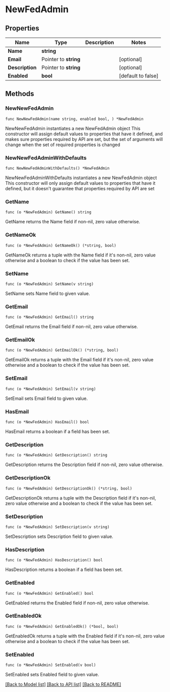 # NewFedAdmin

## Properties

Name | Type | Description | Notes
------------ | ------------- | ------------- | -------------
**Name** | **string** |  | 
**Email** | Pointer to **string** |  | [optional] 
**Description** | Pointer to **string** |  | [optional] 
**Enabled** | **bool** |  | [default to false]

## Methods

### NewNewFedAdmin

`func NewNewFedAdmin(name string, enabled bool, ) *NewFedAdmin`

NewNewFedAdmin instantiates a new NewFedAdmin object
This constructor will assign default values to properties that have it defined,
and makes sure properties required by API are set, but the set of arguments
will change when the set of required properties is changed

### NewNewFedAdminWithDefaults

`func NewNewFedAdminWithDefaults() *NewFedAdmin`

NewNewFedAdminWithDefaults instantiates a new NewFedAdmin object
This constructor will only assign default values to properties that have it defined,
but it doesn't guarantee that properties required by API are set

### GetName

`func (o *NewFedAdmin) GetName() string`

GetName returns the Name field if non-nil, zero value otherwise.

### GetNameOk

`func (o *NewFedAdmin) GetNameOk() (*string, bool)`

GetNameOk returns a tuple with the Name field if it's non-nil, zero value otherwise
and a boolean to check if the value has been set.

### SetName

`func (o *NewFedAdmin) SetName(v string)`

SetName sets Name field to given value.


### GetEmail

`func (o *NewFedAdmin) GetEmail() string`

GetEmail returns the Email field if non-nil, zero value otherwise.

### GetEmailOk

`func (o *NewFedAdmin) GetEmailOk() (*string, bool)`

GetEmailOk returns a tuple with the Email field if it's non-nil, zero value otherwise
and a boolean to check if the value has been set.

### SetEmail

`func (o *NewFedAdmin) SetEmail(v string)`

SetEmail sets Email field to given value.

### HasEmail

`func (o *NewFedAdmin) HasEmail() bool`

HasEmail returns a boolean if a field has been set.

### GetDescription

`func (o *NewFedAdmin) GetDescription() string`

GetDescription returns the Description field if non-nil, zero value otherwise.

### GetDescriptionOk

`func (o *NewFedAdmin) GetDescriptionOk() (*string, bool)`

GetDescriptionOk returns a tuple with the Description field if it's non-nil, zero value otherwise
and a boolean to check if the value has been set.

### SetDescription

`func (o *NewFedAdmin) SetDescription(v string)`

SetDescription sets Description field to given value.

### HasDescription

`func (o *NewFedAdmin) HasDescription() bool`

HasDescription returns a boolean if a field has been set.

### GetEnabled

`func (o *NewFedAdmin) GetEnabled() bool`

GetEnabled returns the Enabled field if non-nil, zero value otherwise.

### GetEnabledOk

`func (o *NewFedAdmin) GetEnabledOk() (*bool, bool)`

GetEnabledOk returns a tuple with the Enabled field if it's non-nil, zero value otherwise
and a boolean to check if the value has been set.

### SetEnabled

`func (o *NewFedAdmin) SetEnabled(v bool)`

SetEnabled sets Enabled field to given value.



[[Back to Model list]](../README.md#documentation-for-models) [[Back to API list]](../README.md#documentation-for-api-endpoints) [[Back to README]](../README.md)


